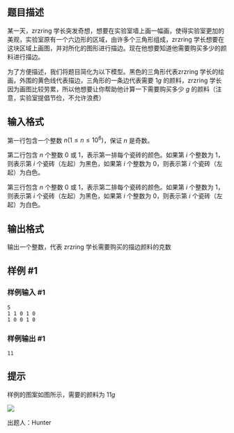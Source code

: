 ## 题目描述

某一天，zrzring 学长突发奇想，想要在实验室墙上画一幅画，使得实验室更加的美观，实验室原有一个六边形的区域，由许多个三角形组成，zrzring 学长想要在这块区域上画图，并对所化的图形进行描边。现在他想要知道他需要购买多少的颜料进行描边。

为了方便描述，我们将题目简化为以下模型。黑色的三角形代表zrzring 学长的绘画，外围的黄色线代表描边，三角形的一条边代表需要 $1g$ 的颜料，zrzring 学长因为画图比较劳累，所以他想要让你帮助他计算一下需要购买多少 $g$ 的颜料（注意，实验室提倡节俭，不允许浪费）

## 输入格式

第一行包含一个整数 $n(1\leq n \leq 10^6)$，保证 $n$ 是奇数。

第二行包含 $n$ 个整数 $0$ 或 $1$，表示第一排每个瓷砖的颜色。如果第 $i$ 个整数为 $1$，则表示第 $i$ 个瓷砖（左起）为黑色，如果第 $i$ 个整数为 $0$，则表示第 $i$ 个瓷砖（左起）为白色。

第三行包含 $n$ 个整数 $0$ 或 $1$，表示第二排每个瓷砖的颜色。如果第 $i$ 个整数为 $1$，则表示第 $i$ 个瓷砖（左起）为黑色，如果第 $i$ 个整数为 $0$，则表示第 $i$ 个瓷砖（左起）为白色。

## 输出格式

输出一个整数，代表 zrzring 学长需要购买的描边颜料的克数

## 样例 #1

### 样例输入 #1

```
5
1 1 0 1 0
1 0 0 1 0
```

### 样例输出 #1

```
11
```

## 提示

样例的图案如图所示，需要的颜料为 $11g$

![](https://icpc.ldu.edu.cn/storage/ckeditor/images/202309/20230902194123_64f31f63a721a.jpg)

出题人：Hunter
